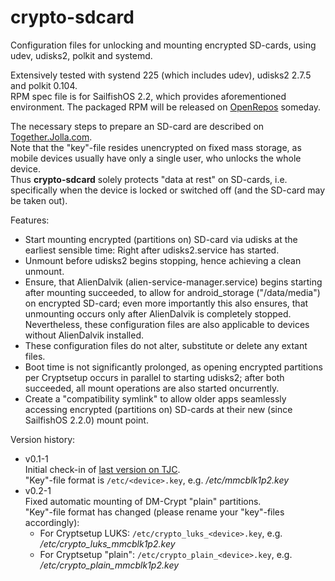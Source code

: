 # crypto-sdcard
Configuration files for unlocking and mounting encrypted SD-cards, using udev, udisks2, polkit and systemd.

Extensively tested with systend 225 (which includes udev), udisks2 2.7.5 and polkit 0.104.
<br />
RPM spec file is for SailfishOS 2.2, which provides aforementioned environment.
The packaged RPM will be released on [OpenRepos](https://openrepos.net/user/5928/programs) someday.

The necessary steps to prepare an SD-card are described on [Together.Jolla.com](https://together.jolla.com/question/179054/how-to-creating-partitions-on-sd-card-optionally-encrypted/).
<br />
Note that the "key"-file resides unencrypted on fixed mass storage, as mobile devices usually have only a single user, who unlocks the whole device.
<br />
Thus **crypto-sdcard** solely protects "data at rest" on SD-cards, i.e. specifically when the device is locked or switched off (and the SD-card may be taken out).

Features:

* Start mounting encrypted (partitions on) SD-card via udisks at the earliest sensible time: Right after udisks2.service has started.
* Unmount before udisks2 begins stopping, hence achieving a clean unmount.
* Ensure, that AlienDalvik (alien-service-manager.service) begins starting after mounting succeeded, to allow for android_storage ("/data/media") on encrypted SD-card; even more importantly this also ensures, that unmounting occurs only after AlienDalvik is completely stopped.
Nevertheless, these configuration files are also applicable to devices without AlienDalvik installed.
* These configuration files do not alter, substitute or delete any extant files.
* Boot time is not significantly prolonged, as opening encrypted partitions per Cryptsetup occurs in parallel to starting udisks2; after both succeeded, all mount operations are also started oncurrently.
* Create a "compatibility symlink" to allow older apps seamlessly accessing encrypted (partitions on) SD-cards at their new (since SailfishOS 2.2.0) mount point.


Version history:
* v0.1-1<br />
  Initial check-in of [last version on TJC](https://together.jolla.com/question/179054/how-to-creating-partitions-on-sd-card-optionally-encrypted/?answer=189813#post-id-189813).<br />
  "Key"-file format is `/etc/<device>.key`, e.g. */etc/mmcblk1p2.key*
* v0.2-1<br />
  Fixed automatic mounting of DM-Crypt "plain" partitions.<br />
  "Key"-file format has changed (please rename your "key"-files accordingly):
    * For Cryptsetup LUKS: `/etc/crypto_luks_<device>.key`, e.g. */etc/crypto_luks_mmcblk1p2.key*
    * For Cryptsetup "plain": `/etc/crypto_plain_<device>.key`, e.g. */etc/crypto_plain_mmcblk1p2.key*
